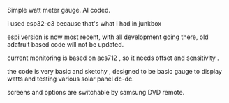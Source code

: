Simple watt meter gauge.
AI coded. 

i used esp32-c3 because that's what i had in junkbox

espi version is now most recent, with all development going there, old adafruit based code will not be updated. 

current monitoring is based on acs712 , so it needs offset and sensitivity .

the code is very basic and sketchy , designed to be basic gauge to display watts and testing various solar panel dc-dc. 

screens and options are switchable by samsung DVD remote.

